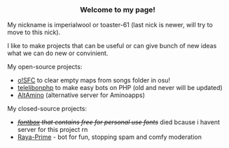 <h3 align="center">Welcome to my page!</h1>
My nickname is imperialwool or toaster-61 (last nick is newer, will try to move to this nick).

I like to make projects that can be useful or can give bunch of new ideas what we can do new or convinient.

My open-source projects:

- [o!SFC](https://github.com/imperialwool/osu-songs-folder-cleaner) to clear empty maps from songs folder in osu!
- [telelibonphp](https://github.com/imperialwool/telelibonphp) to make easy bots on PHP (old and never will be updated)
- [AltAmino](https://github.com/imperialwool/altamino) (alternative server for Aminoapps)

My closed-source projects:

- ~~*[fontbox](https://fontbox.t61.link/) that contains free for personal use fonts*~~ died bcause i havent server for this project rn
- [Raya-Prime](https://rayaprime.t61.link/) - bot for fun, stopping spam and comfy moderation
